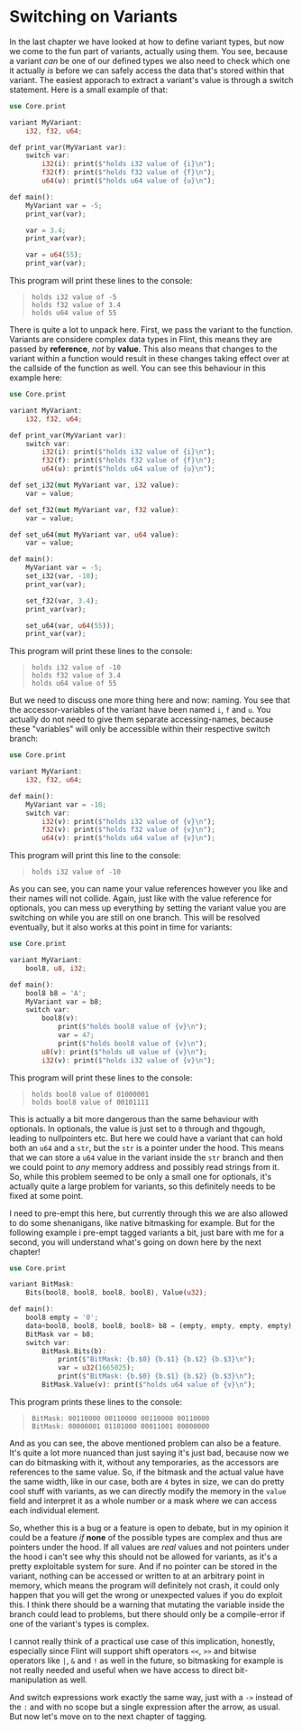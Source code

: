 # Switching on Variants

In the last chapter we have looked at how to define variant types, but now we come to the fun part of variants, actually using them. You see, because a variant *can* be one of our defined types we also need to check which one it actually *is* before we can safely access the data that's stored within that variant. The easiest apporach to extract a variant's value is through a switch statement. Here is a small example of that:

```rs
use Core.print

variant MyVariant:
	i32, f32, u64;

def print_var(MyVariant var):
	switch var:
		i32(i): print($"holds i32 value of {i}\n");
		f32(f): print($"holds f32 value of {f}\n");
		u64(u): print($"holds u64 value of {u}\n");

def main():
	MyVariant var = -5;
	print_var(var);

	var = 3.4;
	print_var(var);

	var = u64(55);
	print_var(var);
```

This program will print these lines to the console:

> ```
> holds i32 value of -5
> holds f32 value of 3.4
> holds u64 value of 55
> ```

There is quite a lot to unpack here. First, we pass the variant to the function. Variants are considere complex data types in Flint, this means they are passed by **reference**, *not* by **value**. This also means that changes to the variant within a function would result in these changes taking effect over at the callside of the function as well. You can see this behaviour in this example here:

```rs
use Core.print

variant MyVariant:
	i32, f32, u64;

def print_var(MyVariant var):
	switch var:
		i32(i): print($"holds i32 value of {i}\n");
		f32(f): print($"holds f32 value of {f}\n");
		u64(u): print($"holds u64 value of {u}\n");

def set_i32(mut MyVariant var, i32 value):
	var = value;

def set_f32(mut MyVariant var, f32 value):
	var = value;

def set_u64(mut MyVariant var, u64 value):
	var = value;

def main():
	MyVariant var = -5;
	set_i32(var, -10);
	print_var(var);

	set_f32(var, 3.4);
	print_var(var);

	set_u64(var, u64(55));
	print_var(var);
```

This program will print these lines to the console:

> ```
> holds i32 value of -10
> holds f32 value of 3.4
> holds u64 value of 55
> ```

But we need to discuss one more thing here and now: naming. You see that the accessor-variables of the variant have been named `i`, `f` and `u`. You actually do not need to give them separate accessing-names, because these "variables" will only be accessible within their respective switch branch:

```rs
use Core.print

variant MyVariant:
	i32, f32, u64;

def main():
	MyVariant var = -10;
	switch var:
		i32(v): print($"holds i32 value of {v}\n");
		f32(v): print($"holds f32 value of {v}\n");
		u64(v): print($"holds u64 value of {v}\n");
```

This program will print this line to the console:

> ```
> holds i32 value of -10
> ```

As you can see, you can name your value references however you like and their names will not collide. Again, just like with the value reference for optionals, you can mess up everything by setting the variant value you are switching on while you are still on one branch. This will be resolved eventually, but it also works at this point in time for variants:

```rs
use Core.print

variant MyVariant:
	bool8, u8, i32;

def main():
	bool8 b8 = 'A';
	MyVariant var = b8;
	switch var:
		bool8(v):
			print($"holds bool8 value of {v}\n");
			var = 47;
			print($"holds bool8 value of {v}\n");
		u8(v): print($"holds u8 value of {v}\n");
		i32(v): print($"holds i32 value of {v}\n");
```

This program will print these lines to the console:

> ```
> holds bool8 value of 01000001
> holds bool8 value of 00101111
> ```

This is actually a bit more dangerous than the same behaviour with optionals. In optionals, the value is just set to `0` through and thgough, leading to nullpointers etc. But here we could have a variant that can hold both an `u64` and a `str`, but the `str` is a pointer under the hood. This means that we can store a `u64` value in the variant inside the `str` branch and then we could point to *any* memory address and possibly read strings from it. So, while this problem seemed to be only a small one for optionals, it's actually quite a large problem for variants, so this definitely needs to be fixed at some point.

I need to pre-empt this here, but currently through this we are also allowed to do some shenanigans, like native bitmasking for example. But for the following example i pre-empt tagged variants a bit, just bare with me for a second, you will understand what's going on down here by the next chapter!

```rs
use Core.print

variant BitMask:
	Bits(bool8, bool8, bool8, bool8), Value(u32);

def main():
	bool8 empty = '0';
	data<bool8, bool8, bool8, bool8> b8 = (empty, empty, empty, empty);
	BitMask var = b8;
	switch var:
		BitMask.Bits(b):
			print($"BitMask: {b.$0} {b.$1} {b.$2} {b.$3}\n");
			var = u32(1665025);
			print($"BitMask: {b.$0} {b.$1} {b.$2} {b.$3}\n");
		BitMask.Value(v): print($"holds u64 value of {v}\n");
```

This program prints these lines to the console:

> ```
> BitMask: 00110000 00110000 00110000 00110000
> BitMask: 00000001 01101000 00011001 00000000
> ```

And as you can see, the above mentioned problem can also be a feature. It's quite a lot more nuanced than just saying it's just bad, because now we can do bitmasking with it, without any temporaries, as the accessors are references to the same value. So, if the bitmask and the actual value have the same width, like in our case, both are `4` bytes in size, we can do pretty cool stuff with variants, as we can directly modify the memory in the `value` field and interpret it as a whole number or a mask where we can access each individual element.

So, whether this is a bug or a feature is open to debate, but in my opinion it could be a feature *if* **none** of the possible types are complex and thus are pointers under the hood. If all values are *real* values and not pointers under the hood i can't see why this should not be allowed for variants, as it's a pretty exploitable system for sure. And if no pointer can be stored in the variant, nothing can be accessed or written to at an arbitrary point in memory, which means the program will definitely not crash, it could only happen that you will get the wrong or unexpected values if you do exploit this. I think there should be a warning that mutating the variable inside the branch could lead to problems, but there should only be a compile-error if one of the variant's types is complex.

I cannot really think of a practical use case of this implication, honestly, especially since Flint will support shift operators `<<`, `>>` and bitwise operators like `|`, `&` and `!` as well in the future, so bitmasking for example is not really needed and useful when we have access to direct bit-manipulation as well.

And switch expressions work exactly the same way, just with a `->` instead of the `:` and with no scope but a single expression after the arrow, as usual. But now let's move on to the next chapter of tagging.
